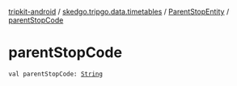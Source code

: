 [tripkit-android](../../index.md) / [skedgo.tripgo.data.timetables](../index.md) / [ParentStopEntity](index.md) / [parentStopCode](./parent-stop-code.md)

# parentStopCode

`val parentStopCode: `[`String`](https://kotlinlang.org/api/latest/jvm/stdlib/kotlin/-string/index.html)